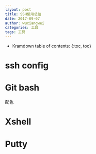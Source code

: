 ```yaml
---
layout: post
title: SSH使用总结
date: 2017-09-07
author: wuxiangwei
categories: 工具
tags: 工具
---
```


* Kramdown table of contents:
{:toc, toc}

# ssh config



# Git bash
配色

# Xshell
# Putty


